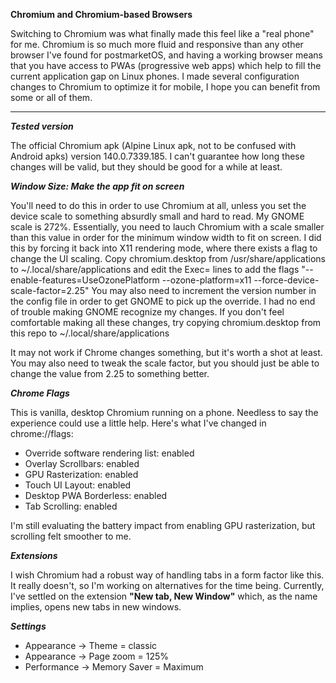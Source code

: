 **Chromium and Chromium-based Browsers**

Switching to Chromium was what finally made this feel
like a "real phone" for me. Chromium is so much
more fluid and responsive than any other browser I've
found for postmarketOS, and having a working browser
means that you have access to PWAs (progressive web
apps) which help to fill the current application gap
on Linux phones. I made several configuration changes
to Chromium to optimize it for mobile, I hope you can
benefit from some or all of them.

---

***Tested version***

The official Chromium apk (Alpine Linux apk, not to be
confused with Android apks) version 140.0.7339.185.
I can't guarantee how long these changes will be valid,
but they should be good for a while at least.


***Window Size: Make the app fit on screen***

You'll need to do this in order to use Chromium at
all, unless you set the device scale to something
absurdly small and hard to read. My GNOME scale is 272%.
Essentially, you need to lauch Chromium with a scale
smaller than this value in order for the minimum window
width to fit on screen. I did this by forcing it back
into X11 rendering mode, where there exists a flag to
change the UI scaling. Copy chromium.desktop from
/usr/share/applications to ~/.local/share/applications
and edit the Exec= lines to add the flags
"--enable-features=UseOzonePlatform --ozone-platform=x11 --force-device-scale-factor=2.25"
You may also need to increment the
version number in the config file in order to get GNOME
to pick up the override. I had no end of trouble making
GNOME recognize my changes. If you don't feel
comfortable making all these changes, try copying
chromium.desktop from this repo to
~/.local/share/applications

It may not work if Chrome changes something, but it's
worth a shot at least.
You may also need to tweak the scale factor, but you
should just be able to change the value from 2.25 to
something better.

***Chrome Flags***

This is vanilla, desktop Chromium running on a phone.
Needless to say the experience could use a little
help. Here's what I've changed in chrome://flags:
- Override software rendering list: enabled
- Overlay Scrollbars: enabled
- GPU Rasterization: enabled
- Touch UI Layout: enabled
- Desktop PWA Borderless: enabled
- Tab Scrolling: enabled

I'm still evaluating the battery impact from enabling
GPU rasterization, but scrolling felt smoother to me.

***Extensions***

I wish Chromium had a robust way of handling tabs in a form
factor like this. It really doesn't, so I'm working on
alternatives for the time being. Currently, I've
settled on the extension **"New tab, New Window"**
which, as the name implies, opens new tabs in new windows.

***Settings***

- Appearance -> Theme = classic
- Appearance -> Page zoom = 125%
- Performance -> Memory Saver = Maximum
